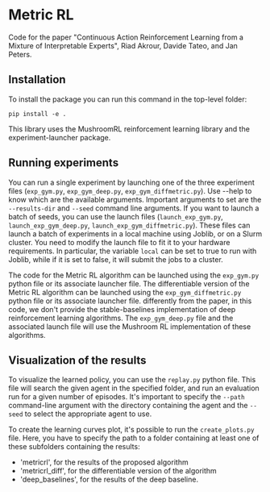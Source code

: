 # Metric RL
Code for the paper "Continuous Action Reinforcement Learning from a Mixture of Interpretable Experts", 
Riad Akrour, Davide Tateo, and Jan Peters.

## Installation
To install the package you can run this command in the top-level folder:

    pip install -e .
    
This library uses the MushroomRL reinforcement learning library and the experiment-launcher package.
    
## Running experiments
You can run a single experiment by launching one of the three experiment files (`exp_gym.py`, `exp_gym_deep.py`, 
`exp_gym_diffmetric.py`). Use --help to know which are the available arguments. Important arguments to set  are the 
`--results-dir` and `--seed` command line arguments.
If you want to launch a batch of seeds, you can use the launch files (`launch_exp_gym.py`, `launch_exp_gym_deep.py`, 
`launch_exp_gym_diffmetric.py`). These files can launch a batch of experiments in a local machine using Joblib, or on a
Slurm cluster. You need to modify the launch file to fit it to your hardware requirements. In particular, the variable
`local` can be set to true to run with Joblib, while if it is set to false, it will submit the jobs to a cluster.

The code for the Metric RL algorithm can be launched using the `exp_gym.py` python file or its associate launcher file.
The differentiable version of the Metric RL algorithm can be launched using the `exp_gym_diffmetric.py` python file or 
its associate launcher file.
differently from the paper, in this code, we don't provide the stable-baselines implementation of deep reinforcement 
learning algorithms. The `exp_gym_deep.py` file and the associated launch file will use the Mushroom RL implementation 
of these algorithms.

## Visualization of the results
To visualize the learned policy, you can use the `replay.py` python file. This file will search the given agent in the
specified folder, and run an evaluation run for a given number of episodes. It's important to specify the `--path` 
command-line argument with the directory containing the agent and the `--seed` to select the appropriate agent to use.

To create the learning curves plot, it's possible to run the `create_plots.py` file. Here, you have to specify the path
to a folder containing at least one of these subfolders containing the results: 
- 'metricrl', for the results of the proposed algorithm
- 'metricrl_diff', for the differentiable version of the algorithm 
- 'deep_baselines', for the results of the deep baseline.
